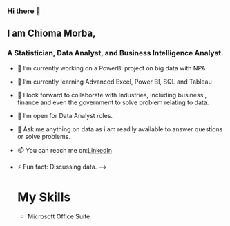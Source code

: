 ### Hi there 👋
## I am Chioma Morba, 
### A Statistician, Data Analyst, and Business Intelligence Analyst.





- 🔭 I’m currently working on a PowerBI project on big data with NPA
- 🌱 I’m currently learning Advanced Excel, Power BI, SQL and Tableau
- 👯 I look forward to collaborate with Industries, including business , finance and even the government to solve problem relating to data.
- 🤔 I’m open for Data Analyst roles.
- 💬 Ask me anything on data as i am readily available to answer questions or solve problems.
- 📫 You can reach me on:[LinkedIn](https://www.linkedin.com/in/chioma-morba-50805b1bb/)
- ⚡ Fun fact: Discussing data.
-->

  # My Skills
  - Microsoft Office Suite
